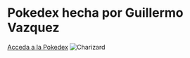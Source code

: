 # Pokedex hecha por Guillermo Vazquez
 [Acceda a la Pokedex](https://guillefrank.github.io/Api-Pokedex/)
 ![Charizard](https://i.pinimg.com/originals/7a/8e/54/7a8e54dc938227a34c6779bf5a0dee46.gif)
